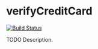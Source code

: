 # verifyCreditCard

[![Build Status](https://travis-ci.org/githubuser/verifyCreditCard.png)](https://travis-ci.org/githubuser/verifyCreditCard)

TODO Description.
